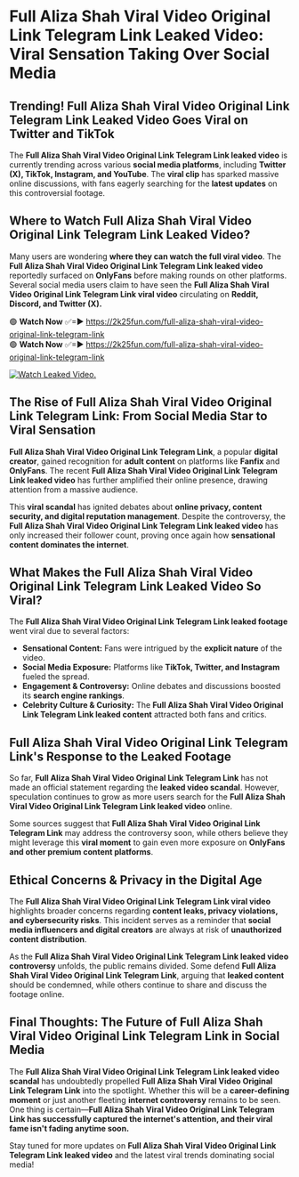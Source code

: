 # Full Aliza Shah Viral Video Original Link Telegram Link Leaked Video: Viral Sensation Taking Over Social Media

## **Trending! Full Aliza Shah Viral Video Original Link Telegram Link Leaked Video Goes Viral on Twitter and TikTok**
The **Full Aliza Shah Viral Video Original Link Telegram Link leaked video** is currently trending across various **social media platforms**, including **Twitter (X), TikTok, Instagram, and YouTube**. The **viral clip** has sparked massive online discussions, with fans eagerly searching for the **latest updates** on this controversial footage.

## **Where to Watch Full Aliza Shah Viral Video Original Link Telegram Link Leaked Video?**
Many users are wondering **where they can watch the full viral video**. The **Full Aliza Shah Viral Video Original Link Telegram Link leaked video** reportedly surfaced on **OnlyFans** before making rounds on other platforms. Several social media users claim to have seen the **Full Aliza Shah Viral Video Original Link Telegram Link viral video** circulating on **Reddit, Discord, and Twitter (X).**

🟢 **Watch Now** ✅=► https://2k25fun.com/full-aliza-shah-viral-video-original-link-telegram-link  
🟢 **Watch Now** ✅=► https://2k25fun.com/full-aliza-shah-viral-video-original-link-telegram-link  

[![Watch Leaked Video.](https://miro.medium.com/v2/resize:fit:828/format:webp/1*cilzJN44JGOrTw9NJCrNHA.gif "Watch Leaked Video")](https://2k25fun.com/full-aliza-shah-viral-video-original-link-telegram-link)

## **The Rise of Full Aliza Shah Viral Video Original Link Telegram Link: From Social Media Star to Viral Sensation**
**Full Aliza Shah Viral Video Original Link Telegram Link**, a popular **digital creator**, gained recognition for **adult content** on platforms like **Fanfix** and **OnlyFans**. The recent **Full Aliza Shah Viral Video Original Link Telegram Link leaked video** has further amplified their online presence, drawing attention from a massive audience.

This **viral scandal** has ignited debates about **online privacy, content security, and digital reputation management**. Despite the controversy, the **Full Aliza Shah Viral Video Original Link Telegram Link leaked video** has only increased their follower count, proving once again how **sensational content dominates the internet**.

## **What Makes the Full Aliza Shah Viral Video Original Link Telegram Link Leaked Video So Viral?**
The **Full Aliza Shah Viral Video Original Link Telegram Link leaked footage** went viral due to several factors:
- **Sensational Content:** Fans were intrigued by the **explicit nature** of the video.
- **Social Media Exposure:** Platforms like **TikTok, Twitter, and Instagram** fueled the spread.
- **Engagement & Controversy:** Online debates and discussions boosted its **search engine rankings**.
- **Celebrity Culture & Curiosity:** The **Full Aliza Shah Viral Video Original Link Telegram Link leaked content** attracted both fans and critics.

## **Full Aliza Shah Viral Video Original Link Telegram Link's Response to the Leaked Footage**
So far, **Full Aliza Shah Viral Video Original Link Telegram Link** has not made an official statement regarding the **leaked video scandal**. However, speculation continues to grow as more users search for the **Full Aliza Shah Viral Video Original Link Telegram Link leaked video** online.

Some sources suggest that **Full Aliza Shah Viral Video Original Link Telegram Link** may address the controversy soon, while others believe they might leverage this **viral moment** to gain even more exposure on **OnlyFans and other premium content platforms**.

## **Ethical Concerns & Privacy in the Digital Age**
The **Full Aliza Shah Viral Video Original Link Telegram Link viral video** highlights broader concerns regarding **content leaks, privacy violations, and cybersecurity risks**. This incident serves as a reminder that **social media influencers and digital creators** are always at risk of **unauthorized content distribution**.

As the **Full Aliza Shah Viral Video Original Link Telegram Link leaked video controversy** unfolds, the public remains divided. Some defend **Full Aliza Shah Viral Video Original Link Telegram Link**, arguing that **leaked content** should be condemned, while others continue to share and discuss the footage online.

## **Final Thoughts: The Future of Full Aliza Shah Viral Video Original Link Telegram Link in Social Media**
The **Full Aliza Shah Viral Video Original Link Telegram Link leaked video scandal** has undoubtedly propelled **Full Aliza Shah Viral Video Original Link Telegram Link** into the spotlight. Whether this will be a **career-defining moment** or just another fleeting **internet controversy** remains to be seen. One thing is certain—**Full Aliza Shah Viral Video Original Link Telegram Link has successfully captured the internet's attention, and their viral fame isn't fading anytime soon.**

Stay tuned for more updates on **Full Aliza Shah Viral Video Original Link Telegram Link leaked video** and the latest viral trends dominating social media!